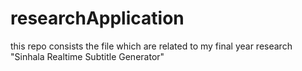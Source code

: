 # researchApplication
this repo consists the file which are related to my final year research "Sinhala Realtime Subtitle Generator"
